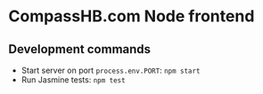 # CompassHB.com Node frontend

## Development commands

* Start server on port `process.env.PORT`: `npm start`
* Run Jasmine tests: `npm test`
